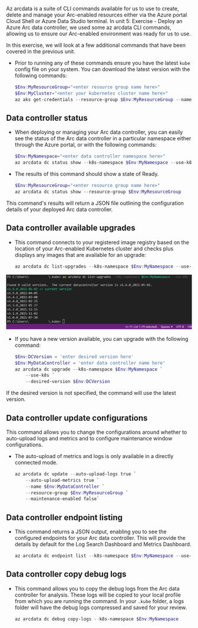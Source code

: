 Az arcdata is a suite of CLI commands available for us to use to create, delete and manage your Arc-enabled resources either via the Azure portal Cloud Shell or Azure Data Studio terminal. In unit 5: Exercise - Deploy an Azure Arc data controller, we used some az arcdata CLI commands, allowing us to ensure our Arc-enabled environment was ready for us to use.

In this exercise, we will look at a few additional commands that have been covered in the previous unit.

- Prior to running any of these commands ensure you have the latest `kube` config file on your system. You can download the latest version with the following commands:

    ```PowerShell
    $Env:MyResourceGroup="<enter resource group name here>"
    $Env:MyCluster="<enter your kubernetes cluster name here>"
    az aks get-credentials --resource-group $Env:MyResourceGroup --name $Env:MyCluster
    ````

## Data controller status

- When deploying or managing your Arc data controller, you can easily see the status of the Arc data controller in a particular namespace either through the Azure portal, or with the following commands:

    ```PowerShell
    $Env:MyNamespace="<enter data controller namespace here>"
    az arcdata dc status show --k8s-namespace $Env:MyNamespace --use-k8s
    ```

- The results of this command should show a state of Ready.

    ```PowerShell
    $Env:MyResourceGroup="<enter resource group name here>"
    az arcdata dc status show --resource-group $Env:MyResourceGroup
    ```

This command's results will return a JSON file outlining the configuration details of your deployed Arc data controller.

## Data controller available upgrades

- This command connects to your registered image registry based on the location of your Arc-enabled Kubernetes cluster and checks plus displays any images that are available for an upgrade:

    ```PowerShell
    az arcdata dc list-upgrades --k8s-namespace $Env:MyNamespace --use-k8s
    ```

![Screenshot of results from az arcdata dc list-upgrades.](../media/arcdata-listupgrades.png)

- If you have a new version available, you can upgrade with the following command:

    ```PowerShell
    $Env:DCVersion = 'enter desired version here'
    $Env:MyDataController = 'enter data controller name here'
    az arcdata dc upgrade --k8s-namespace $Env:MyNamespace `
        --use-k8s `
        --desired-version $Env:DCVersion
    ```

If the desired version is not specified, the command will use the latest version.

## Data controller update configurations

This command allows you to change the configurations around whether to auto-upload logs and metrics and to configure maintenance window configurations.

- The auto-upload of metrics and logs is only available in a directly connected mode.

    ```PowerShell
    az arcdata dc update --auto-upload-logs true `
        --auto-upload-metrics true `
        --name $Env:MyDataController `
        --resource-group $Env:MyResourceGroup `
        --maintenance-enabled false`
    ```

## Data controller endpoint listing

- This command returns a JSON output, enabling you to see the configured endpoints for your Arc data controller. This will provide the details by default for the Log Search Dashboard and Metrics Dashboard.

    ```PowerShell
    az arcdata dc endpoint list --k8s-namespace $Env:MyNamespace --use-k8s
    ```

## Data controller copy debug logs

- This command allows you to copy the debug logs from the Arc data controller for analysis. These logs will be copied to your local profile from which you are running the command. In your `.kube` folder, a logs folder will have the debug logs compressed and saved for your review.

    ```PowerShell
    az arcdata dc debug copy-logs --k8s-namespace $Env:MyNamespace
    ```
